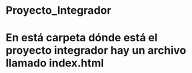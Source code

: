# Proyecto_Integrador
# En está carpeta dónde está el proyecto integrador hay un archivo llamado index.html
